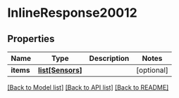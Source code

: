 # InlineResponse20012

## Properties
Name | Type | Description | Notes
------------ | ------------- | ------------- | -------------
**items** | [**list[Sensors]**](Sensors.md) |  | [optional] 

[[Back to Model list]](../README.md#documentation-for-models) [[Back to API list]](../README.md#documentation-for-api-endpoints) [[Back to README]](../README.md)


